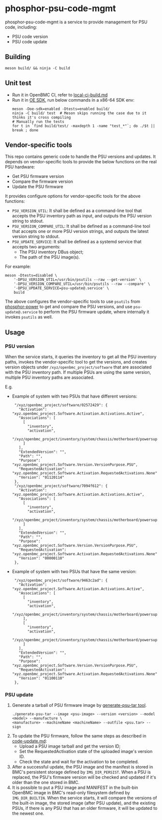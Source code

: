 # phosphor-psu-code-mgmt

phosphor-psu-code-mgmt is a service to provide management for PSU code,
including:

- PSU code version
- PSU code update

## Building

```
meson build/ && ninja -C build
```

## Unit test

- Run it in OpenBMC CI, refer to [local-ci-build.md][1]
- Run it in [OE SDK][2], run below commands in a x86-64 SDK env:
  ```
  meson -Doe-sdk=enabled -Dtests=enabled build/
  ninja -C build/ test  # Meson skips running the case due to it thinks it's cross compiling
  # Manually run the tests
  for t in `find build/test/ -maxdepth 1 -name "test_*"`; do ./$t || break ; done
  ```

## Vendor-specific tools

This repo contains generic code to handle the PSU versions and updates. It
depends on vendor-specific tools to provide the below functions on the real PSU
hardware:

- Get PSU firmware version
- Compare the firmware version
- Update the PSU firmware

It provides configure options for vendor-specific tools for the above functions:

- `PSU_VERSION_UTIL`: It shall be defined as a command-line tool that accepts
  the PSU inventory path as input, and outputs the PSU version string to stdout.
- `PSU_VERSION_COMPARE_UTIL`: It shall be defined as a command-line tool that
  accepts one or more PSU version strings, and outputs the latest version string
  to stdout.
- `PSU_UPDATE_SERVICE`: It shall be defined as a systemd service that accepts
  two arguments:
  - The PSU inventory DBus object;
  - The path of the PSU image(s).

For example:

```
meson -Dtests=disabled \
    '-DPSU_VERSION_UTIL=/usr/bin/psutils --raw --get-version' \
    '-DPSU_VERSION_COMPARE_UTIL=/usr/bin/psutils --raw --compare' \
    '-DPSU_UPDATE_SERVICE=psu-update@.service' \
    build
```

The above configures the vendor-specific tools to use `psutils` from
[phosphor-power][3] to get and compare the PSU versions, and use
`psu-update@.service` to perform the PSU firmware update, where internally it
invokes `psutils` as well.

## Usage

### PSU version

When the service starts, it queries the inventory to get all the PSU inventory
paths, invokes the vendor-specific tool to get the versions, and creates version
objects under `/xyz/openbmc_project/software` that are associated with the PSU
inventory path. If multiple PSUs are using the same version, multiple PSU
inventory paths are associated.

E.g.

- Example of system with two PSUs that have different versions:
  ```
   "/xyz/openbmc_project/software/02572429": {
     "Activation": "xyz.openbmc_project.Software.Activation.Activations.Active",
     "Associations": [
       [
         "inventory",
         "activation",
         "/xyz/openbmc_project/inventory/system/chassis/motherboard/powersupply1"
       ]
     ],
     "ExtendedVersion": "",
     "Path": "",
     "Purpose": "xyz.openbmc_project.Software.Version.VersionPurpose.PSU",
     "RequestedActivation": "xyz.openbmc_project.Software.Activation.RequestedActivations.None",
     "Version": "01120114"
   },
   "/xyz/openbmc_project/software/7094f612": {
     "Activation": "xyz.openbmc_project.Software.Activation.Activations.Active",
     "Associations": [
       [
         "inventory",
         "activation",
         "/xyz/openbmc_project/inventory/system/chassis/motherboard/powersupply0"
       ]
     ],
     "ExtendedVersion": "",
     "Path": "",
     "Purpose": "xyz.openbmc_project.Software.Version.VersionPurpose.PSU",
     "RequestedActivation": "xyz.openbmc_project.Software.Activation.RequestedActivations.None",
     "Version": "00000110"
   },
  ```
- Example of system with two PSUs that have the same version:
  ```
   "/xyz/openbmc_project/software/9463c2ad": {
     "Activation": "xyz.openbmc_project.Software.Activation.Activations.Active",
     "Associations": [
       [
         "inventory",
         "activation",
         "/xyz/openbmc_project/inventory/system/chassis/motherboard/powersupply0"
       ],
       [
         "inventory",
         "activation",
         "/xyz/openbmc_project/inventory/system/chassis/motherboard/powersupply1"
       ]
     ],
     "ExtendedVersion": "",
     "Path": "",
     "Purpose": "xyz.openbmc_project.Software.Version.VersionPurpose.PSU",
     "RequestedActivation": "xyz.openbmc_project.Software.Activation.RequestedActivations.None",
     "Version": "01100110"
   },
  ```

### PSU update

1. Generate a tarball of PSU firmware image by [generate-psu-tar tool][4].
   ```
   ./generate-psu-tar --image <psu-image> --version <version> --model <model> --manufacture \
   <manufacture> --machineName <machineName> --outfile <psu.tar> --sign
   ```
2. To update the PSU firmware, follow the same steps as described in
   [code-update.md][5]:
   - Upload a PSU image tarball and get the version ID;
   - Set the RequestedActivation state of the uploaded image's version ID.
   - Check the state and wait for the activation to be completed.
3. After a successful update, the PSU image and the manifest is stored in BMC's
   persistent storage defined by `IMG_DIR_PERSIST`. When a PSU is replaced, the
   PSU's firmware version will be checked and updated if it's older than the one
   stored in BMC.
4. It is possible to put a PSU image and MANIFEST in the built-bin OpenBMC image
   in BMC's read-only filesystem defined by `IMG_DIR_BUILTIN`. When the service
   starts, it will compare the versions of the built-in image, the stored image
   (after PSU update), and the existing PSUs, if there is any PSU that has an
   older firmware, it will be updated to the newest one.

[1]: https://github.com/openbmc/docs/blob/master/testing/local-ci-build.md
[2]:
  https://github.com/openbmc/docs/blob/master/cheatsheet.md#building-the-openbmc-sdk
[3]: https://github.com/openbmc/phosphor-power/tree/master/tools/power-utils
[4]:
  https://github.com/openbmc/phosphor-psu-code-mgmt/blob/master/tools/generate-psu-tar
[5]:
  https://github.com/openbmc/docs/blob/master/architecture/code-update/code-update.md
